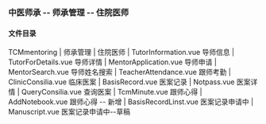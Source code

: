 ### 中医师承 -- 师承管理 -- 住院医师

#### 文件目录

TCMmentoring 
           |
           师承管理
           |
           住院医师
           |
           TutorInformation.vue 导师信息 
           |
           TutorForDetails.vue 导师详情
           |
           MentorApplication.vue 导师申请
           |
           MentorSearch.vue 导师姓名搜索
           |
           TeacherAttendance.vue 跟师考勤
           |
           ClinicConsilia.vue 临床医案
           |
           BasisRecord.vue 医案记录
           |
           Notpass.vue 医案详情
           |
           QueryConsilia.vue 查询医案
           |
           TcmMinute.vue 跟师心得
           |
           AddNotebook.vue 跟师心得 -- 新增
           |
           BasisRecordLinst.vue 医案记录申请中
           |
           Manuscript.vue  医案记录申请中--草稿